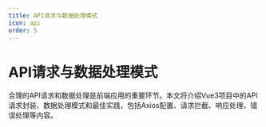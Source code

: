 ```yaml
---
title: API请求与数据处理模式
icon: api
order: 5
---
```


# API请求与数据处理模式

合理的API请求和数据处理是前端应用的重要环节。本文将介绍Vue3项目中的API请求封装、数据处理模式和最佳实践，包括Axios配置、请求拦截、响应处理、错误处理等内容。
